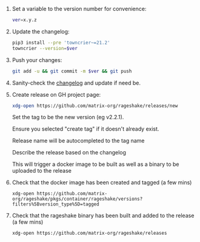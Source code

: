 1. Set a variable to the version number for convenience:
   ```sh
   ver=x.y.z
   ```
1. Update the changelog:
   ```sh
   pip3 install --pre 'towncrier~=21.2'
   towncrier --version=$ver
   ```
1. Push your changes:
   ```sh
   git add -u && git commit -m $ver && git push
   ```
1. Sanity-check the
   [changelog](https://github.com/matrix-org/rageshake/blob/master/CHANGES.md)
   and update if need be.
1. Create release on GH project page:
   ```sh
   xdg-open https://github.com/matrix-org/rageshake/releases/new
   ```
   Set the tag to be the new version (eg v2.2.1).
   
   Ensure you selected "create tag" if it doesn't already exist.
   
   Release name will be autocompleted to the tag name
   
   Describe the release based on the changelog
   
   This will trigger a docker image to be built as well as a binary to be uploaded to the release
1. Check that the docker image has been created and tagged (a few mins)
   ```
   xdg-open https://github.com/matrix-org/rageshake/pkgs/container/rageshake/versions?filters%5Bversion_type%5D=tagged
   ```
1. Check that the rageshake binary has been built and added to the release (a few mins)
   ```
   xdg-open https://github.com/matrix-org/rageshake/releases
   ```
